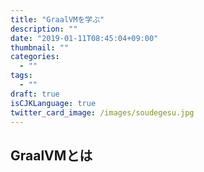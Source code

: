 ```yaml
---
title: "GraalVMを学ぶ"
description: ""
date: "2019-01-11T08:45:04+09:00"
thumbnail: ""
categories:
  - ""
tags:
  - ""
draft: true
isCJKLanguage: true
twitter_card_image: /images/soudegesu.jpg
---
```



## GraalVMとは






